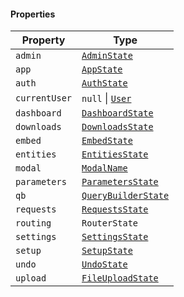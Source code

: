 #### Properties

| Property                               | Type                                        |
| -------------------------------------- | ------------------------------------------- |
| <a id="admin"></a> `admin`             | [`AdminState`](AdminState.md)               |
| <a id="app"></a> `app`                 | [`AppState`](AppState.md)                   |
| <a id="auth"></a> `auth`               | [`AuthState`](AuthState.md)                 |
| <a id="currentuser"></a> `currentUser` | `null` \| [`User`](User.md)                 |
| <a id="dashboard"></a> `dashboard`     | [`DashboardState`](DashboardState.md)       |
| <a id="downloads"></a> `downloads`     | [`DownloadsState`](DownloadsState.md)       |
| <a id="embed"></a> `embed`             | [`EmbedState`](EmbedState.md)               |
| <a id="entities"></a> `entities`       | [`EntitiesState`](EntitiesState.md)         |
| <a id="modal"></a> `modal`             | [`ModalName`](ModalName.md)                 |
| <a id="parameters"></a> `parameters`   | [`ParametersState`](ParametersState.md)     |
| <a id="qb"></a> `qb`                   | [`QueryBuilderState`](QueryBuilderState.md) |
| <a id="requests"></a> `requests`       | [`RequestsState`](RequestsState.md)         |
| <a id="routing"></a> `routing`         | `RouterState`                               |
| <a id="settings"></a> `settings`       | [`SettingsState`](SettingsState.md)         |
| <a id="setup"></a> `setup`             | [`SetupState`](SetupState.md)               |
| <a id="undo"></a> `undo`               | [`UndoState`](UndoState.md)                 |
| <a id="upload"></a> `upload`           | [`FileUploadState`](FileUploadState.md)     |
